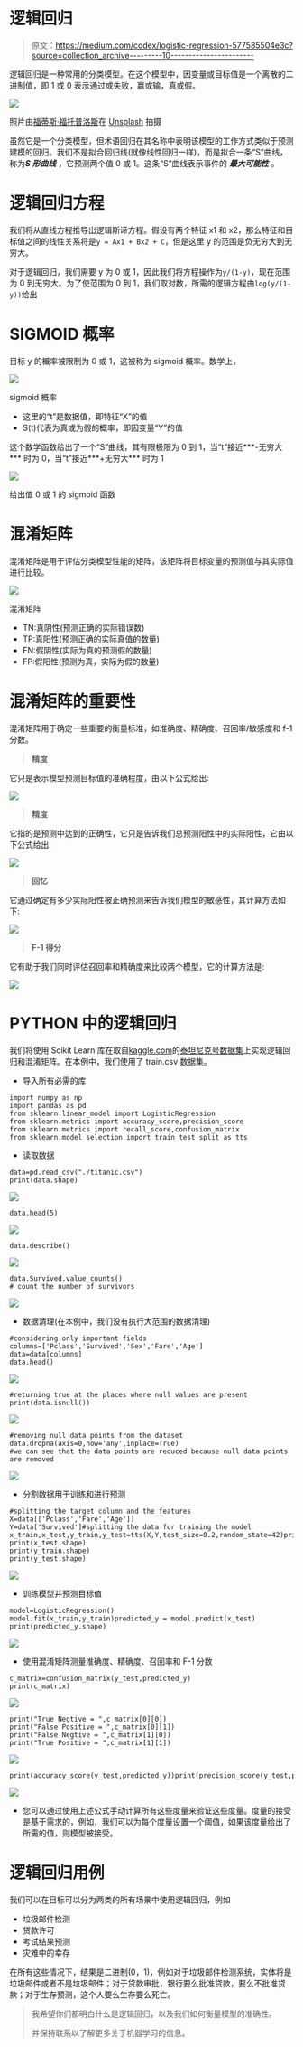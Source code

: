 # 逻辑回归

> 原文：<https://medium.com/codex/logistic-regression-577585504e3c?source=collection_archive---------10----------------------->

逻辑回归是一种常用的分类模型。在这个模型中，因变量或目标值是一个离散的二进制值，即 1 或 0 表示通过或失败，赢或输，真或假。

![](img/681c44df0ba97e1a02b60d614d35572c.png)

照片由[福蒂斯·福托普洛斯](https://unsplash.com/@ffstop?utm_source=medium&utm_medium=referral)在 [Unsplash](https://unsplash.com?utm_source=medium&utm_medium=referral) 拍摄

虽然它是一个分类模型，但术语回归在其名称中表明该模型的工作方式类似于预测建模的回归。我们不是拟合回归线(就像线性回归一样)，而是拟合一条“S”曲线，称为***S 形曲线*** ，它预测两个值 0 或 1。这条“S”曲线表示事件的 ***最大可能性*** 。

# 逻辑回归方程

我们将从直线方程推导出逻辑斯谛方程。假设有两个特征 x1 和 x2，那么特征和目标值之间的线性关系将是`y = Ax1 + Bx2 + C`，但是这里 y 的范围是负无穷大到无穷大。

对于逻辑回归，我们需要 y 为 0 或 1，因此我们将方程操作为`y/(1-y)`，现在范围为 0 到无穷大。为了使范围为 0 到 1，我们取对数，所需的逻辑方程由`log(y/(1-y))`给出

# SIGMOID 概率

目标 y 的概率被限制为 0 或 1，这被称为 sigmoid 概率。数学上，

![](img/335ff439c5bb5981bb1f9d75e3c892a0.png)

sigmoid 概率

*   这里的“t”是数据值，即特征“X”的值
*   S(t)代表为真或为假的概率，即因变量“Y”的值

这个数学函数给出了一个“S”曲线，其有限极限为 0 到 1，当“t”接近***-无穷大*** 时为 0，当“t”接近***+无穷大*** 时为 1

![](img/f97e3220af5ee1f40712bd487ac7a56b.png)

给出值 0 或 1 的 sigmoid 函数

# 混淆矩阵

混淆矩阵是用于评估分类模型性能的矩阵，该矩阵将目标变量的预测值与其实际值进行比较。

![](img/d2ce0ce483ad744a73409048c8b972ff.png)

混淆矩阵

*   TN:真阴性(预测正确的实际错误数)
*   TP:真阳性(预测正确的实际真值的数量)
*   FN:假阴性(实际为真的预测假的数量)
*   FP:假阳性(预测为真，实际为假的数量)

# 混淆矩阵的重要性

混淆矩阵用于确定一些重要的衡量标准，如准确度、精确度、召回率/敏感度和 f-1 分数。

> **精度**

它只是表示模型预测目标值的准确程度，由以下公式给出:

![](img/5f01aa93edf7a197aefdbb6265438a0a.png)

> **精度**

它指的是预测中达到的正确性，它只是告诉我们总预测阳性中的实际阳性，它由以下公式给出:

![](img/74846b46b5977c07aec3f45e9f377a91.png)

> **回忆**

它通过确定有多少实际阳性被正确预测来告诉我们模型的敏感性，其计算方法如下:

![](img/7425464cb93d99ca61e0d0b27b5e88a6.png)

> **F-1 得分**

它有助于我们同时评估召回率和精确度来比较两个模型，它的计算方法是:

![](img/57fe673af96d48d8c851bb20eff010a5.png)

# PYTHON 中的逻辑回归

我们将使用 Scikit Learn 库在取自[kaggle.com](https://www.kaggle.com/)的[泰坦尼克号数据集](https://www.kaggle.com/competitions/titanic/data?select=train.csv)上实现逻辑回归和混淆矩阵。在本例中，我们使用了 train.csv 数据集。

*   导入所有必需的库

```
import numpy as np
import pandas as pd
from sklearn.linear_model import LogisticRegression
from sklearn.metrics import accuracy_score,precision_score
from sklearn.metrics import recall_score,confusion_matrix
from sklearn.model_selection import train_test_split as tts
```

*   读取数据

```
data=pd.read_csv("./titanic.csv")
print(data.shape)
```

![](img/5a61c90a35560b930c4fe0933a8529c1.png)

```
data.head(5)
```

![](img/12033d6123c7b241f1157e4bd754a18d.png)

```
data.describe()
```

![](img/770c7f0808998e8f9fbb62f7480a02c3.png)

```
data.Survived.value_counts()
# count the number of survivors
```

![](img/cd225af65aaf083f5a70726a5552eb39.png)

*   数据清理(在本例中，我们没有执行大范围的数据清理)

```
#considering only important fields
columns=['Pclass','Survived','Sex','Fare','Age']
data=data[columns]
data.head()
```

![](img/3ca1fc9116e97928128f286310b2cd79.png)

```
#returning true at the places where null values are present
print(data.isnull())
```

![](img/ab830d425a209f6247ea7a95731b9027.png)

```
#removing null data points from the dataset
data.dropna(axis=0,how='any',inplace=True)
#we can see that the data points are reduced because null data points are removed
```

![](img/22d4fda9dbedf10183f59a54cfd2a7d3.png)

*   分割数据用于训练和进行预测

```
#splitting the target column and the features
X=data[['Pclass','Fare','Age']]
Y=data['Survived']#splitting the data for training the model
x_train,x_test,y_train,y_test=tts(X,Y,test_size=0.2,random_state=42)print(x_train.shape)
print(x_test.shape)
print(y_train.shape)
print(y_test.shape)
```

![](img/874688c2307a073d67a5e7fe6456a3cc.png)

*   训练模型并预测目标值

```
model=LogisticRegression()
model.fit(x_train,y_train)predicted_y = model.predict(x_test)
print(predicted_y.shape)
```

![](img/f895f23d36a86237b59853405719a3e7.png)

*   使用混淆矩阵测量准确度、精确度、召回率和 F-1 分数

```
c_matrix=confusion_matrix(y_test,predicted_y)
print(c_matrix)
```

![](img/c91d87613f2b500e50b13bf6da65400e.png)

```
print("True Negtive = ",c_matrix[0][0])
print("False Positive = ",c_matrix[0][1])
print("False Negtive = ",c_matrix[1][0])
print("True Positive = ",c_matrix[1][1])
```

![](img/8035a1fc038812211f3600f80d0320bc.png)

```
print(accuracy_score(y_test,predicted_y))print(precision_score(y_test,predicted_y))print(recall_score(y_test,predicted_y))
```

![](img/0dfc69099c6ad10fd4ff08b2a46af340.png)

*   您可以通过使用上述公式手动计算所有这些度量来验证这些度量。度量的接受是基于需求的，例如，我们可以为每个度量设置一个阈值，如果该度量给出了所需的值，则模型被接受。

# 逻辑回归用例

我们可以在目标可以分为两类的所有场景中使用逻辑回归，例如

*   垃圾邮件检测
*   贷款许可
*   考试结果预测
*   灾难中的幸存

在所有这些情况下，结果是二进制(0，1)，例如对于垃圾邮件检测系统，实体将是垃圾邮件或者不是垃圾邮件；对于贷款审批，银行要么批准贷款，要么不批准贷款；对于生存预测，这个人要么生存要么死亡。

> 我希望你们都明白什么是逻辑回归，以及我们如何衡量模型的准确性。
> 
> 并保持联系以了解更多关于机器学习的信息。